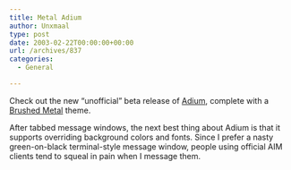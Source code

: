 ```yaml
---
title: Metal Adium
author: Unxmaal
type: post
date: 2003-02-22T00:00:00+00:00
url: /archives/837
categories:
  - General

---
```

Check out the new &#8220;unofficial&#8221; beta release of [Adium][1], complete with a [Brushed Metal][2] theme. 

After tabbed message windows, the next best thing about Adium is that it supports overriding background colors and fonts. Since I prefer a nasty green-on-black terminal-style message window, people using official AIM clients tend to squeal in pain when I message them.

 [1]: http://adiumx.com
 [2]: http://homepage.mac.com/wclarkson/Adium/adium.html